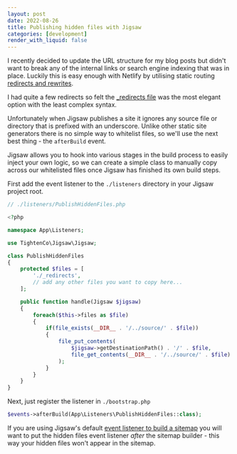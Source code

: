 ```yaml
---
layout: post
date: 2022-08-26
title: Publishing hidden files with Jigsaw
categories: [development]
render_with_liquid: false
---
```

I recently decided to update the URL structure for my blog posts but didn't want to break any of the internal links or search engine indexing that was in place. Luckily this is easy enough with Netlify by utilising static routing [redirects and rewrites](https://docs.netlify.com/routing/redirects/).

I had quite a few redirects so felt the [_redirects file](https://docs.netlify.com/routing/redirects/#syntax-for-the-redirects-file) was the most elegant option with the least complex syntax.

Unfortunately when Jigsaw publishes a site it ignores any source file or directory that is prefixed with an underscore. Unlike other static site generators there is no simple way to whitelist files, so we'll use the next best thing - the `afterBuild` event.

Jigsaw allows you to hook into various stages in the build process to easily inject your own logic, so we can create a simple class to manually copy across our whitelisted files once Jigsaw has finished its own build steps.

First add the event listener to the `./listeners` directory in your Jigsaw project root.

```php
// ./listeners/PublishHiddenFiles.php

<?php

namespace App\Listeners;

use TightenCo\Jigsaw\Jigsaw;

class PublishHiddenFiles
{
    protected $files = [
        './_redirects',
        // add any other files you want to copy here...
    ];

    public function handle(Jigsaw $jigsaw)
    {
        foreach($this->files as $file)
        {
            if(file_exists(__DIR__ . '/../source/' . $file))
            {
                file_put_contents(
                    $jigsaw->getDestinationPath() . '/' . $file,
                    file_get_contents(__DIR__ . '/../source/' . $file)
                );
            }
        }
    }
}
```

Next, just register the listener in `./bootstrap.php`

```php
$events->afterBuild(App\Listeners\PublishHiddenFiles::class);
```

If you are using Jigsaw's default [event listener to build a sitemap](https://jigsaw.tighten.com/docs/event-listeners/#registering-event-listeners-as-classes) you will want to put the hidden files event listener _after_ the sitemap builder - this way your hidden files won't appear in the sitemap.
